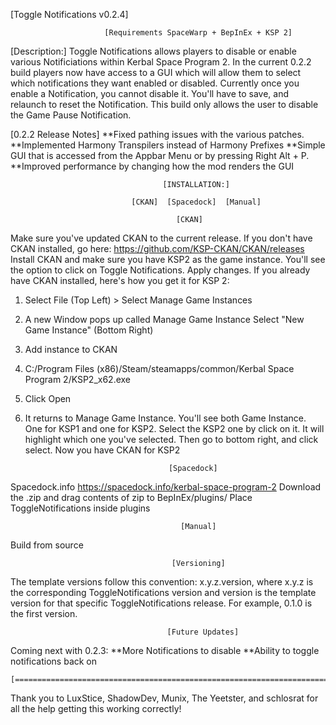 
[Toggle Notifications v0.2.4]


                         [Requirements SpaceWarp + BepInEx + KSP 2]

[Description:] Toggle Notifications allows players to disable or enable various Notificiations within Kerbal Space Program 2. In the current 0.2.2 build players now have access to a GUI which will allow them to select which notifications they want enabled or disabled. Currently once you enable a Notification, you cannot disable it. You'll have to save, and relaunch to reset the Notification. This build only allows the user to disable the Game Pause Notification. 

[0.2.2 Release Notes]
**Fixed pathing issues with the various patches.
**Implemented Harmony Transpilers instead of Harmony Prefixes
**Simple GUI that is accessed from the Appbar Menu or by pressing Right Alt + P.
**Improved performance by changing how the mod renders the GUI

                                      [INSTALLATION:]

                               [CKAN]  [Spacedock]  [Manual]

                                         [CKAN] 
 Make sure you've updated CKAN to the current release. If you don't have CKAN installed, go here: https://github.com/KSP-CKAN/CKAN/releases Install CKAN and make sure you have KSP2 as the game instance. You'll see the option to click on Toggle Notifications. Apply changes.
If you already have CKAN installed, here's how you get it for KSP 2:

1. Select File (Top Left) > Select Manage Game Instances
2. A new Window pops up called Manage Game Instance Select "New Game Instance" (Bottom Right)
3. Add instance to CKAN
4. C:/Program Files (x86)/Steam/steamapps/common/Kerbal Space Program 2/KSP2_x62.exe
5. Click Open
6. It returns to Manage Game Instance. You'll see both Game Instance. One for KSP1 
   and one for KSP2. Select the KSP2 one by click on it. It will highlight which 
   one you've selected. Then go to bottom right, and click select. Now you have 
   CKAN for KSP2

                                       [Spacedock]
Spacedock.info https://spacedock.info/kerbal-space-program-2 Download the .zip and drag contents of zip to BepInEx/plugins/ Place ToggleNotifications inside plugins

                                          [Manual]
 Build from source


                                        [Versioning] 
The template versions follow this convention: x.y.z.version, where x.y.z is the corresponding ToggleNotifications version and version is the template version for that specific ToggleNotifications release. For example, 0.1.0 is the first version.


                                       [Future Updates]
Coming next with 0.2.3:
**More Notifications to disable
**Ability to toggle notifications back on 


    [====================================================================================]

Thank you to LuxStice, ShadowDev, Munix, The Yeetster, and schlosrat for all the help getting this working correctly!
